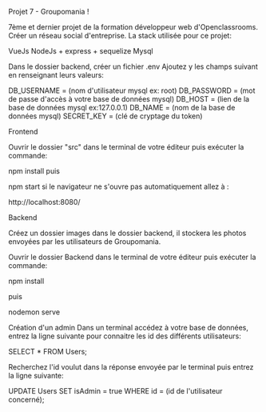 Projet 7 - Groupomania !

7ème et dernier projet de la formation développeur web d'Openclassrooms. Créer un réseau social d'entreprise. La stack utilisée pour ce projet:

VueJs 
NodeJs + express + sequelize
Mysql

Dans le dossier backend,  créer un fichier .env
Ajoutez y les champs suivant en renseignant leurs valeurs: 

DB_USERNAME = (nom d'utilisateur mysql ex: root)
DB_PASSWORD = (mot de passe d'accès à votre base de données mysql)
DB_HOST = (lien de la base de données mysql ex:127.0.0.1)
DB_NAME = (nom de la base de données mysql)
SECRET_KEY = (clé de cryptage du token)

Frontend

Ouvrir le dossier "src" dans le terminal de votre éditeur puis exécuter la commande:

npm install
puis

npm start
si le navigateur ne s'ouvre pas automatiquement allez à :

http://localhost:8080/

Backend

Créez un dossier images dans le dossier backend, il stockera les photos envoyées par les utilisateurs de Groupomania.

Ouvrir le dossier Backend dans le terminal de votre éditeur puis exécuter la commande:

npm install

puis

nodemon serve

Création d'un admin
Dans un terminal accédez à votre base de données, entrez la ligne suivante pour connaitre les id des différents utilisateurs: 

SELECT * FROM Users;

Recherchez l'id voulut dans la réponse envoyée par le terminal puis entrez la ligne suivante:

UPDATE Users SET isAdmin = true WHERE id = (id de l'utilisateur concerné);